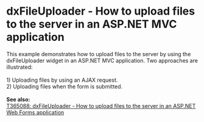 # dxFileUploader - How to upload files to the server in an ASP.NET MVC application


<p>This example demonstrates how to upload files to the server by using the dxFileUploader widget in an ASP.NET MVC application. Two approaches are illustrated:<br><br>1) Uploading files by using an AJAX request.<br>2) Uploading files when the form is submitted.<br><br><strong>See also:</strong><br><a href="https://www.devexpress.com/Support/Center/p/T365088">T365088: dxFileUploader - How to upload files to the server in an ASP.NET Web Forms application</a></p>

<br/>


